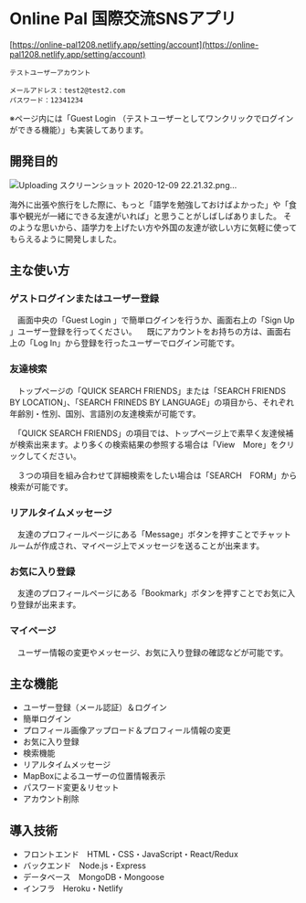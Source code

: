 # Online Pal 国際交流SNSアプリ
[https://online-pal1208.netlify.app/setting/account](https://online-pal1208.netlify.app/setting/account)



```
テストユーザーアカウント

メールアドレス：test2@test2.com
パスワード：12341234
```

※ページ内には「Guest Login （テストユーザーとしてワンクリックでログインができる機能）」も実装してあります。

## 開発目的
![Uploading スクリーンショット 2020-12-09 22.21.32.png…]()

海外に出張や旅行をした際に、もっと「語学を勉強しておけばよかった」や「食事や観光が一緒にできる友達がいれば」と思うことがしばしばありました。
そのような思いから、語学力を上げたい方や外国の友達が欲しい方に気軽に使ってもらえるように開発しました。

## 主な使い方
### ゲストログインまたはユーザー登録
　画面中央の「Guest Login 」で簡単ログインを行うか、画面右上の「Sign Up 」ユーザー登録を行ってください。
　既にアカウントをお持ちの方は、画面右上の「Log In」から登録を行ったユーザーでログイン可能です。

### 友達検索
　トップページの「QUICK SEARCH FRIENDS」または「SEARCH FRIENDS BY LOCATION」、「SEARCH FRINEDS BY LANGUAGE」の項目から、それぞれ年齢別・性別、国別、言語別の友達検索が可能です。

　「QUICK SEARCH FRIENDS」の項目では、トップページ上で素早く友達候補が検索出来ます。より多くの検索結果の参照する場合は「View　More」をクリックしてください。

　３つの項目を組み合わせて詳細検索をしたい場合は「SEARCH　FORM」から検索が可能です。

### リアルタイムメッセージ
　友達のプロフィールページにある「Message」ボタンを押すことでチャットルームが作成され、マイページ上でメッセージを送ることが出来ます。

### お気に入り登録
　友達のプロフィールページにある「Bookmark」ボタンを押すことでお気に入り登録が出来ます。

### マイページ
　ユーザー情報の変更やメッセージ、お気に入り登録の確認などが可能です。

## 主な機能
* ユーザー登録（メール認証）＆ログイン
* 簡単ログイン
* プロフィール画像アップロード＆プロフィール情報の変更
* お気に入り登録
* 検索機能
* リアルタイムメッセージ
* MapBoxによるユーザーの位置情報表示
* パスワード変更＆リセット
* アカウント削除

## 導入技術
* フロントエンド　HTML・CSS・JavaScript・React/Redux
* バックエンド　Node.js・Express
* データベース　MongoDB・Mongoose
* インフラ　Heroku・Netlify
